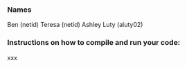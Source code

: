 ### Names
Ben (netid)
Teresa (netid)
Ashley Luty (aluty02)

### Instructions on how to compile and run your code:

xxx